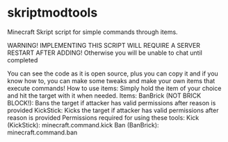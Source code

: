 # skriptmodtools
  Minecraft Skript script for simple commands through items.

  WARNING! IMPLEMENTING THIS SCRIPT WILL REQUIRE A SERVER RESTART AFTER ADDING! Otherwise you will be unable to chat until completed

  You can see the code as it is open source, plus you can copy it and if you know how to, you can make some tweaks and make your own items that execute 
  commands!
How to use items:
  Simply hold the item of your choice and hit the target with it when needed.
Items:
  BanBrick (NOT BRICK BLOCK!): Bans the target if attacker has valid permissions after reason is provided
  KickStick: Kicks the target if attacker has valid permissions after reason is provided
Permissions required for using these tools:
  Kick (KickStick): minecraft.command.kick
  Ban (BanBrick): minecraft.command.ban
